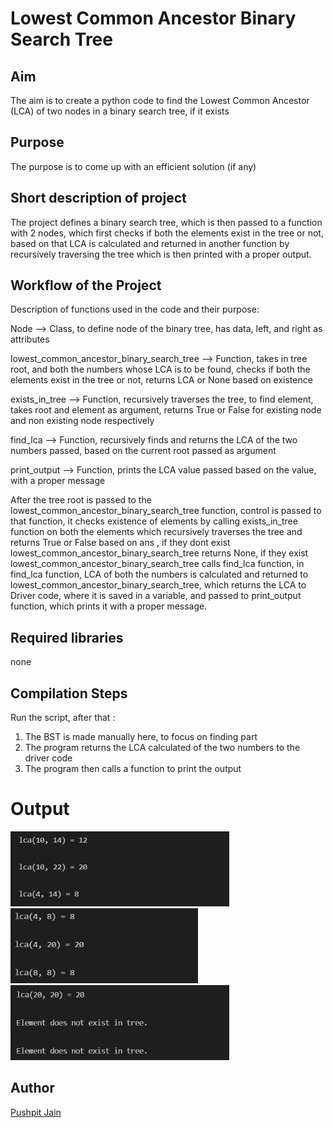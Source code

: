 
# Lowest Common Ancestor Binary Search Tree


## Aim

The aim is to create a python code to find the Lowest Common Ancestor (LCA) of two nodes in a binary search tree, if it exists


## Purpose

The purpose is to come up with an efficient solution (if any)

## Short description of project

The project defines a binary search tree, 
which is then passed to a function with 2 nodes, which first checks if both the elements exist in the tree or not,
based on that LCA is calculated and returned in another function by recursively traversing the tree
which is then printed with a proper output.

## Workflow of the Project

Description of functions used in the code and their purpose:

Node --> Class, to define node of the binary tree, has data, left, and right as attributes

lowest_common_ancestor_binary_search_tree --> Function, takes in tree root, and both the numbers whose LCA is to be found, checks if both the elements exist in the tree or not, returns LCA or None based on existence

exists_in_tree --> Function, recursively traverses the tree, to find element, takes root and element as argument, returns True or False for existing node and non existing node respectively

find_lca --> Function, recursively finds and returns the LCA of the two numbers passed, based on the current root passed as argument 

print_output --> Function, prints the LCA value passed based on the value, with a proper message

After the tree root is passed to the lowest_common_ancestor_binary_search_tree function, control is passed to that function, it checks existence of elements by calling exists_in_tree function on both the elements which recursively traverses the tree and returns True or False based on ans , 
if they dont exist lowest_common_ancestor_binary_search_tree returns None, if they exist lowest_common_ancestor_binary_search_tree calls find_lca function,
in find_lca function, LCA of both the numbers is calculated and returned to lowest_common_ancestor_binary_search_tree, which returns the LCA to Driver code,
where it is saved in a variable, and passed to print_output function, which prints it with a proper message.

## Required libraries

none 

## Compilation Steps
Run the script, after that :

 1. The BST is made manually here, to focus on finding part 
 2. The program returns the LCA calculated of the two numbers to the driver code
 3. The program then calls a function to print the output



# Output

<img width = 350 height = 120 src="../Lowest Common Ancestor Binary Search Tree/Images/lowest_common_ancestor_binary_search_tree_output1.PNG">
<img width = 300 height = 120 src="../Lowest Common Ancestor Binary Search Tree/Images/lowest_common_ancestor_binary_search_tree_output2.PNG">
<img width = 350 height = 120 src="../Lowest Common Ancestor Binary Search Tree/Images/lowest_common_ancestor_binary_search_tree_output3.PNG">




## Author
[Pushpit Jain](https://github.com/pushpit-J19)
